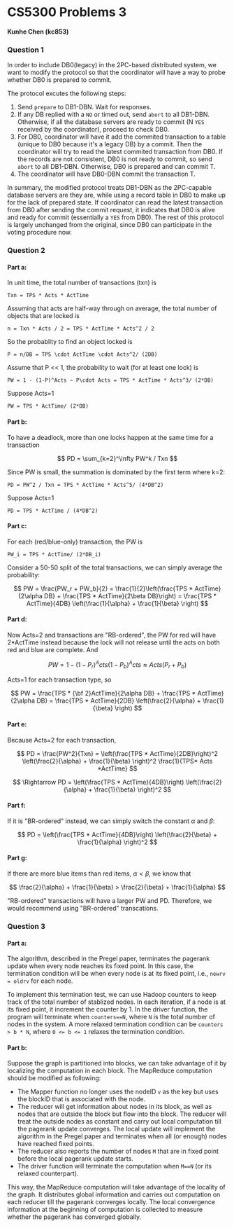 # CS5300 Problems 3

**Kunhe Chen (kc853)**

### Question 1

In order to include DB0(legacy) in the 2PC-based distributed system, we want to modify the protocol so that the coordinator will have a way to probe whether DB0 is prepared to commit.

The protocol excutes the following steps:

1. Send `prepare` to DB1-DBN. Wait for responses.
2. If any DB replied with a `NO` or timed out, send `abort` to all DB1-DBN. Otherwise, if all the database servers are ready to commit (N `YES` received by the coordinator), proceed to check DB0.
3. For DB0, coordinator will have it add the commited transaction to a table (unique to DB0 because it's a legacy DB) by a commit. Then the coordinator will try to read the latest commited transaction from DB0. If the records are not consistent, DB0 is not ready to commit, so send `abort` to all DB1-DBN. Otherwise, DB0 is prepared and can commit T.
4. The coordinator will have DB0-DBN commit the transaction T.

In summary, the modified protocol treats DB1-DBN as the 2PC-capable database servers are they are, while using a record table in DB0 to make up for the lack of prepared state. If coordinator can read the latest transaction from DB0 after sending the commit request, it indicates that DB0 is alive and ready for commit (essentially a `YES` from DB0). The rest of this protocol is largely unchanged from the original, since DB0 can participate in the voting procedure now.

### Question 2

#### Part a:

In unit time, the total number of transactions (txn) is

```
Txn = TPS * Acts * ActTime
```

Assuming that acts are half-way through on average, the total number of objects that are locked is

```
n = Txn * Acts / 2 = TPS * ActTime * Acts^2 / 2
```

So the probablity to find an object locked is
```
P = n/DB = TPS \cdot ActTime \cdot Acts^2/ (2DB)
```

Assume that P << 1, the probability to wait (for at least one lock) is

```
PW = 1 - (1-P)^Acts ~ P\cdot Acts = TPS * ActTime * Acts^3/ (2*DB)
```

Suppose Acts=1

```
PW = TPS * ActTime/ (2*DB)
```

#### Part b:

To have a deadlock, more than one locks happen at the same time for a transaction

$$
PD = \sum_{k=2}^\infty PW^k / Txn
$$

Since PW is small, the summation is dominated by the first term where k=2:

```
PD = PW^2 / Txn = TPS * ActTime * Acts^5/ (4*DB^2)
```

Suppose Acts=1

```
PD = TPS * ActTime / (4*DB^2)
```

#### Part c:

For each (red/blue-only) transaction, the PW is

```
PW_i = TPS * ActTime/ (2*DB_i)
```

Consider a 50-50 split of the total transactions, we can simply average the probability:

$$
PW = \frac{PW_r + PW_b}{2} = \frac{1}{2}\left(\frac{TPS * ActTime}{2\alpha DB} + \frac{TPS * ActTime}{2\beta DB}\right) = \frac{TPS * ActTime}{4DB} \left(\frac{1}{\alpha} + \frac{1}{\beta} \right)
$$

#### Part d:

Now Acts=2 and transactions are "RB-ordered", the PW for red will have 2*ActTime instead because the lock will not release until the acts on both red and blue are complete. And

$$
PW = 1 - (1-P_r)^Acts(1-P_b)^Acts \approx Acts(P_r + P_b)
$$

Acts=1 for each transaction type, so

$$
PW = \frac{TPS * {\bf 2}ActTime}{2\alpha DB} + \frac{TPS * ActTime}{2\alpha DB} = \frac{TPS * ActTime}{2DB} \left(\frac{2}{\alpha} + \frac{1}{\beta} \right)
$$

#### Part e:

Because Acts=2 for each transaction,

$$
PD = \frac{PW^2}{Txn} = \left(\frac{TPS * ActTime}{2DB}\right)^2 \left(\frac{2}{\alpha} + \frac{1}{\beta} \right)^2 \frac{1}{TPS* Acts *ActTime}
$$

$$
\Rightarrow PD = \left(\frac{TPS * ActTime}{4DB}\right) \left(\frac{2}{\alpha} + \frac{1}{\beta} \right)^2
$$

#### Part f:

If it is "BR-ordered" instead, we can simply switch the constant $\alpha$ and $\beta$:

$$
PD = \left(\frac{TPS * ActTime}{4DB}\right) \left(\frac{2}{\beta} + \frac{1}{\alpha} \right)^2
$$

#### Part g:

If there are more blue items than red items, $\alpha < \beta$, we know that

$$
\frac{2}{\alpha} + \frac{1}{\beta} > \frac{2}{\beta} + \frac{1}{\alpha}
$$

"RB-ordered" transactions will have a larger PW and PD. Therefore, we would recommend using "BR-ordered" transcations.

### Question 3

#### Part a:

The algorithm, described in the Pregel paper, terminates the pagerank update when every node reaches its fixed point. In this case, the termination condition will be when every node is at its fixed point, i.e., `newrv = oldrv` for each node.

To implement this termination test, we can use Hadoop counters to keep track of the total number of stablized nodes. In each iteration, if a node is at its fixed point, it increment the counter by 1. In the driver function, the program will terminate when `counters==N`, where `N` is the total number of nodes in the system. A more relaxed termination condition can be `counters > b * N`, where `0 <= b <= 1` relaxes the termination condition.

#### Part b:

Suppose the graph is partitioned into blocks, we can take advantage of it by localizing the computation in each block. The MapReduce computation should be modified as following:

* The Mapper function no longer uses the nodeID `v` as the key but uses the blockID that is associated with the node.
* The reducer will get information about nodes in its block, as well as nodes that are outside the block but flow into the block. The reducer will treat the outside nodes as constant and carry out local computation till the pagerank update converges. The local update will implement the algorithm in the Pregel paper and terminates when all (or enough) nodes have reached fixed points.
* The reducer also reports the number of nodes `M` that are in fixed point before the local pagerank update starts.
* The driver function will terminate the computation when `M==N` (or its relaxed counterpart).

This way, the MapReduce computation will take advantage of the locality of the graph. It distributes global information and carries out computation on each reducer till the pagerank converges locally. The local convergence information at the beginning of computation is collected to measure whether the pagerank has converged globally.
